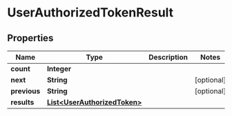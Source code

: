 # UserAuthorizedTokenResult

## Properties
Name | Type | Description | Notes
------------ | ------------- | ------------- | -------------
**count** | **Integer** |  | 
**next** | **String** |  |  [optional]
**previous** | **String** |  |  [optional]
**results** | [**List&lt;UserAuthorizedToken&gt;**](UserAuthorizedToken.md) |  | 
